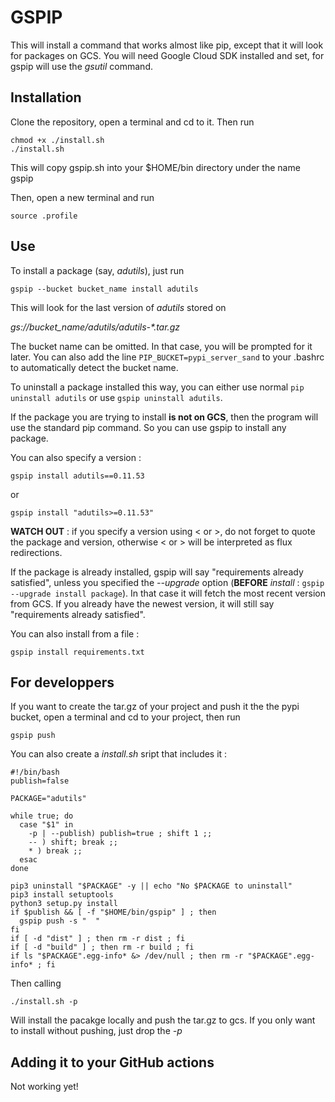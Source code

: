 # GSPIP

This will install a command that works almost like pip, except that it will look for packages on GCS. You will need
 Google Cloud SDK installed and set, for gspip will use the *gsutil* command.
 
## Installation

Clone the repository, open a terminal and cd to it. Then run
```
chmod +x ./install.sh
./install.sh
```
This will copy gspip.sh into your $HOME/bin directory under the name gspip

Then, open a new terminal and run
```
source .profile
```
## Use

To install a package (say, *adutils*), just run

```
gspip --bucket bucket_name install adutils
```

This will look for the last version of *adutils* stored on

 *gs://bucket_name/adutils/adutils-\*.tar.gz*

The bucket name can be omitted. In that case, you will be prompted for it later. You can also add the line
`PIP_BUCKET=pypi_server_sand` to your .bashrc to automatically detect the bucket name.
 
To uninstall a package installed this way, you can either use normal `pip uninstall adutils` or use `gspip uninstall
 adutils`.
 
If the package you are trying to install **is not on GCS**, then the program will use the standard pip command. So you
can use gspip to install any package. 

You can also specify a version :

```
gspip install adutils==0.11.53
```

or

```
gspip install "adutils>=0.11.53"
```

**WATCH OUT** : if you specify a version using < or >, do not forget to quote the package and version, otherwise
 < or > will be interpreted as flux redirections.

If the package is already installed, gspip will say "requirements already satisfied", unless you specified the
 *--upgrade* option (**BEFORE** *install* : `gspip --upgrade install package`). In that case it will fetch the most
  recent version from GCS. If you already have the newest version, it will still say "requirements already satisfied".

You can also install from a file : 

```
gspip install requirements.txt
```

## For developpers

If you want to create the tar.gz of your project and push it the the pypi bucket, open a terminal and cd to your
 project, then run
 
```
gspip push
```

You can also create a *install.sh* sript that includes it : 

```
#!/bin/bash
publish=false

PACKAGE="adutils"

while true; do
  case "$1" in
    -p | --publish) publish=true ; shift 1 ;;
    -- ) shift; break ;;
    * ) break ;;
  esac
done

pip3 uninstall "$PACKAGE" -y || echo "No $PACKAGE to uninstall"
pip3 install setuptools
python3 setup.py install
if $publish && [ -f "$HOME/bin/gspip" ] ; then
  gspip push -s "  "
fi
if [ -d "dist" ] ; then rm -r dist ; fi
if [ -d "build" ] ; then rm -r build ; fi
if ls "$PACKAGE".egg-info* &> /dev/null ; then rm -r "$PACKAGE".egg-info* ; fi
```

Then calling

```
./install.sh -p
```

Will install the pacakge locally and push the tar.gz to gcs. If you only want to install without pushing, just drop
 the *-p*
 
## Adding it to your GitHub actions

Not working yet!
